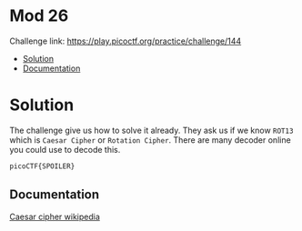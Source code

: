 # Mod 26
Challenge link: https://play.picoctf.org/practice/challenge/144
- [Solution](#solution)
- [Documentation](#documentation)
# Solution
The challenge give us how to solve it already. They ask us if we know `ROT13` which is `Caesar Cipher` or `Rotation Cipher`. There are many decoder online you could use to decode this. 
```bash
picoCTF{SPOILER}
```
## Documentation
[Caesar cipher wikipedia](https://en.wikipedia.org/wiki/Caesar_cipher)
